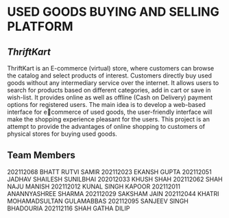 # USED GOODS BUYING AND SELLING PLATFORM

## _ThriftKart_

ThriftKart is an E-commerce (virtual) store, where customers can browse the
catalog and select products of interest. Customers directly buy used goods
without any intermediary service over the internet. It allows users to search for
products based on different categories, add in cart or save in wish-list. It
provides online as well as offline (Cash on Delivery) payment options for
registered users. The main idea is to develop a web-based interface for ecommerce of used goods, the user-friendly interface will make the shopping
experience pleasant for the users. This project is an attempt to provide the
advantages of online shopping to customers of physical stores for buying used
goods.

## Team Members

202112068 BHATT RUTVI SAMIR
202112023 EKANSH GUPTA
202112051 JADHAV SHAILESH SUNILBHAI
202012033 KHUSH SHAH
202112062 SHAH NAJU MANISH
202112012 KUNAL SINGH KAPOOR
202112011 ANANNYASHREE SHARMA
202112029 SAKSHAM JAIN
202112044 KHATRI MOHAMADSULTAN GULAMABBAS
202112095 SANJEEV SINGH BHADOURIA
202112116 SHAH GATHA DILIP
